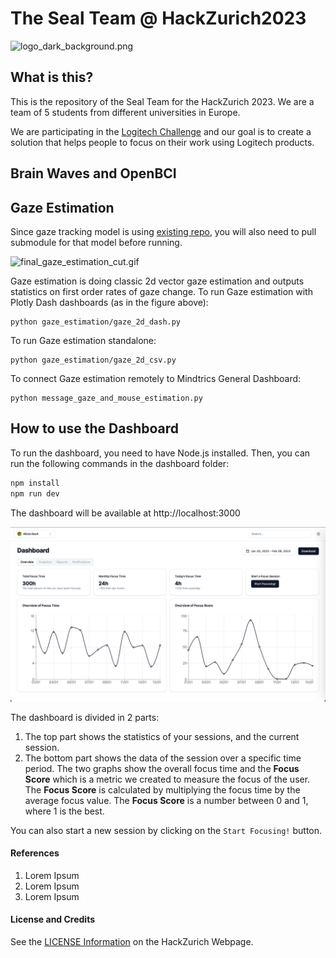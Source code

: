 # The Seal Team @ HackZurich2023

<!-- ![logo_final_white.png](images%2Flogo_final_white.png) -->
![logo_dark_background.png](images%2Flogo_dark_background.png)

## What is this?

This is the repository of the Seal Team for the HackZurich 2023. 
We are a team of 5 students from different universities in Europe.

We are participating in the [Logitech Challenge](https://hackzurich.com/workshops) and our goal is to create a
solution that helps people to focus on their work using Logitech products.

## Brain Waves and OpenBCI



## Gaze Estimation
Since gaze tracking model is using [existing repo](https://github.com/antoinelame/GazeTracking), you will also need to pull submodule for that model before running.

![final_gaze_estimation_cut.gif](images/final_gaze_estimation_cut.gif)

Gaze estimation is doing classic 2d vector gaze estimation and outputs statistics on first order rates of gaze change.
To run Gaze estimation with Plotly Dash dashboards (as in the figure above):
```
python gaze_estimation/gaze_2d_dash.py
```

To run Gaze estimation standalone:
```
python gaze_estimation/gaze_2d_csv.py
```

To connect Gaze estimation remotely to Mindtrics General Dashboard:
```
python message_gaze_and_mouse_estimation.py
```


## How to use the Dashboard

To run the dashboard, you need to have Node.js installed.
Then, you can run the following commands in the dashboard folder:

```bash
npm install
npm run dev
```

The dashboard will be available at http://localhost:3000

![dashboard_screenshot.png](images%2Fdashboard_screenshot.png)

The dashboard is divided in 2 parts:

1. The top part shows the statistics of your sessions, and the current session.
2. The bottom part shows the data of the session over a specific time period. The two graphs show
   the overall focus time and the **Focus Score** which is a metric we created to measure the
   focus of the user. The **Focus Score** is calculated by multiplying the focus time by the
   average focus value. The **Focus Score** is a number between 0 and 1, where 1 is the best.

You can also start a new session by clicking on the `Start Focusing!` button.

#### References

1. Lorem Ipsum
2. Lorem Ipsum
3. Lorem Ipsum

#### License and Credits
See the [LICENSE Information](https://hackzurich.com/faq) on the HackZurich Webpage.